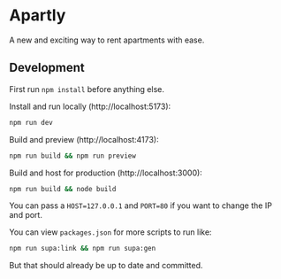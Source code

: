 # Apartly

A new and exciting way to rent apartments with ease.

## Development

First run `npm install` before anything else.

Install and run locally (http://localhost:5173):

```sh
npm run dev
```

Build and preview (http://localhost:4173):

```sh
npm run build && npm run preview
```

Build and host for production (http://localhost:3000):

```sh
npm run build && node build
```

You can pass a `HOST=127.0.0.1` and `PORT=80` if you want to change the IP and port.

You can view `packages.json` for more scripts to run like:

```sh
npm run supa:link && npm run supa:gen
```

But that should already be up to date and committed.
